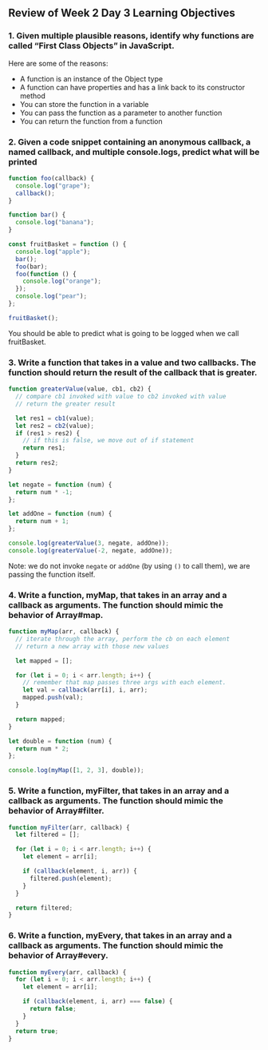 ## Review of Week 2 Day 3 Learning Objectives

### 1. Given multiple plausible reasons, identify why functions are called “First Class Objects” in JavaScript.

Here are some of the reasons:

- A function is an instance of the Object type
- A function can have properties and has a link back to its constructor method
- You can store the function in a variable
- You can pass the function as a parameter to another function
- You can return the function from a function

### 2. Given a code snippet containing an anonymous callback, a named callback, and multiple console.logs, predict what will be printed

```js
function foo(callback) {
  console.log("grape");
  callback();
}

function bar() {
  console.log("banana");
}

const fruitBasket = function () {
  console.log("apple");
  bar();
  foo(bar);
  foo(function () {
    console.log("orange");
  });
  console.log("pear");
};

fruitBasket();
```

You should be able to predict what is going to be logged when we call fruitBasket.

### 3. Write a function that takes in a value and two callbacks. The function should return the result of the callback that is greater.

```js
function greaterValue(value, cb1, cb2) {
  // compare cb1 invoked with value to cb2 invoked with value
  // return the greater result

  let res1 = cb1(value);
  let res2 = cb2(value);
  if (res1 > res2) {
    // if this is false, we move out of if statement
    return res1;
  }
  return res2;
}

let negate = function (num) {
  return num * -1;
};

let addOne = function (num) {
  return num + 1;
};

console.log(greaterValue(3, negate, addOne));
console.log(greaterValue(-2, negate, addOne));
```

Note: we do not invoke `negate` or `addOne` (by using `()` to call them), we are passing the function itself.

### 4. Write a function, myMap, that takes in an array and a callback as arguments. The function should mimic the behavior of Array#map.

```js
function myMap(arr, callback) {
  // iterate through the array, perform the cb on each element
  // return a new array with those new values

  let mapped = [];

  for (let i = 0; i < arr.length; i++) {
    // remember that map passes three args with each element.
    let val = callback(arr[i], i, arr);
    mapped.push(val);
  }

  return mapped;
}

let double = function (num) {
  return num * 2;
};

console.log(myMap([1, 2, 3], double));
```

### 5. Write a function, myFilter, that takes in an array and a callback as arguments. The function should mimic the behavior of Array#filter.

```js
function myFilter(arr, callback) {
  let filtered = [];

  for (let i = 0; i < arr.length; i++) {
    let element = arr[i];

    if (callback(element, i, arr)) {
      filtered.push(element);
    }
  }

  return filtered;
}
```

### 6. Write a function, myEvery, that takes in an array and a callback as arguments. The function should mimic the behavior of Array#every.

```js
function myEvery(arr, callback) {
  for (let i = 0; i < arr.length; i++) {
    let element = arr[i];

    if (callback(element, i, arr) === false) {
      return false;
    }
  }
  return true;
}
```
